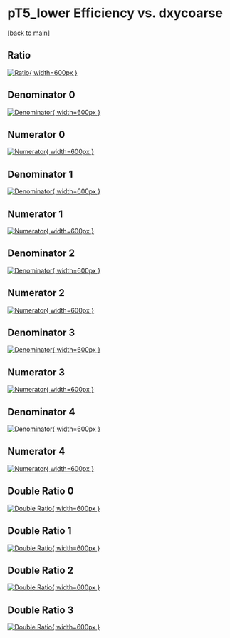 # pT5_lower Efficiency vs. dxycoarse

[[back to main](./)]



## Ratio

[![Ratio](../mtv/var/pT5_lower_loweta_13_1_eff_dxycoarse.png){ width=600px }](../mtv/var/pT5_lower_loweta_13_1_eff_dxycoarse.pdf)

## Denominator 0

[![Denominator](../mtv/den/pT5_lower_loweta_13_1_eff_dxycoarse_den0.png){ width=600px }](../mtv/den/pT5_lower_loweta_13_1_eff_dxycoarse_den0.pdf)

## Numerator 0

[![Numerator](../mtv/num/pT5_lower_loweta_13_1_eff_dxycoarse_num0.png){ width=600px }](../mtv/num/pT5_lower_loweta_13_1_eff_dxycoarse_num0.pdf)

## Denominator 1

[![Denominator](../mtv/den/pT5_lower_loweta_13_1_eff_dxycoarse_den1.png){ width=600px }](../mtv/den/pT5_lower_loweta_13_1_eff_dxycoarse_den1.pdf)

## Numerator 1

[![Numerator](../mtv/num/pT5_lower_loweta_13_1_eff_dxycoarse_num1.png){ width=600px }](../mtv/num/pT5_lower_loweta_13_1_eff_dxycoarse_num1.pdf)

## Denominator 2

[![Denominator](../mtv/den/pT5_lower_loweta_13_1_eff_dxycoarse_den2.png){ width=600px }](../mtv/den/pT5_lower_loweta_13_1_eff_dxycoarse_den2.pdf)

## Numerator 2

[![Numerator](../mtv/num/pT5_lower_loweta_13_1_eff_dxycoarse_num2.png){ width=600px }](../mtv/num/pT5_lower_loweta_13_1_eff_dxycoarse_num2.pdf)

## Denominator 3

[![Denominator](../mtv/den/pT5_lower_loweta_13_1_eff_dxycoarse_den3.png){ width=600px }](../mtv/den/pT5_lower_loweta_13_1_eff_dxycoarse_den3.pdf)

## Numerator 3

[![Numerator](../mtv/num/pT5_lower_loweta_13_1_eff_dxycoarse_num3.png){ width=600px }](../mtv/num/pT5_lower_loweta_13_1_eff_dxycoarse_num3.pdf)

## Denominator 4

[![Denominator](../mtv/den/pT5_lower_loweta_13_1_eff_dxycoarse_den4.png){ width=600px }](../mtv/den/pT5_lower_loweta_13_1_eff_dxycoarse_den4.pdf)

## Numerator 4

[![Numerator](../mtv/num/pT5_lower_loweta_13_1_eff_dxycoarse_num4.png){ width=600px }](../mtv/num/pT5_lower_loweta_13_1_eff_dxycoarse_num4.pdf)

## Double Ratio 0

[![Double Ratio](../mtv/ratio/pT5_lower_loweta_13_1_eff_dxycoarse_ratio0.png){ width=600px }](../mtv/ratio/pT5_lower_loweta_13_1_eff_dxycoarse_ratio0.pdf)

## Double Ratio 1

[![Double Ratio](../mtv/ratio/pT5_lower_loweta_13_1_eff_dxycoarse_ratio1.png){ width=600px }](../mtv/ratio/pT5_lower_loweta_13_1_eff_dxycoarse_ratio1.pdf)

## Double Ratio 2

[![Double Ratio](../mtv/ratio/pT5_lower_loweta_13_1_eff_dxycoarse_ratio2.png){ width=600px }](../mtv/ratio/pT5_lower_loweta_13_1_eff_dxycoarse_ratio2.pdf)

## Double Ratio 3

[![Double Ratio](../mtv/ratio/pT5_lower_loweta_13_1_eff_dxycoarse_ratio3.png){ width=600px }](../mtv/ratio/pT5_lower_loweta_13_1_eff_dxycoarse_ratio3.pdf)

